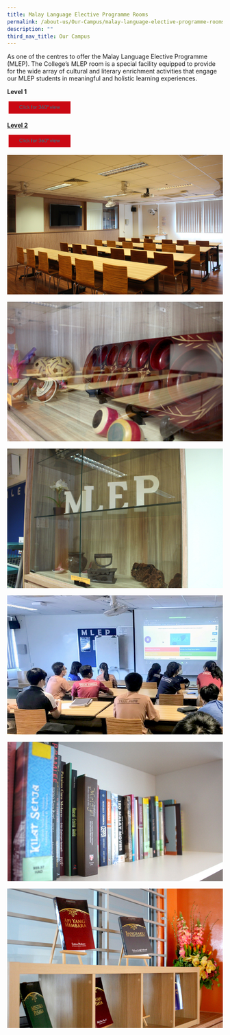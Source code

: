 ```yaml
---
title: Malay Language Elective Programme Rooms
permalink: /about-us/Our-Campus/malay-language-elective-programme-rooms
description: ""
third_nav_title: Our Campus
---
```

As one of the centres to offer the Malay Language Elective Programme (MLEP). The College’s MLEP room is a special facility equipped to provide for the wide array of cultural and literary enrichment activities that engage our MLEP students in meaningful and holistic learning experiences.

<b>Level 1</b>

<a href="https://teliportme.com/view/1835941?utm_medium=android&utm_source=share-panorama">
<img src="/images/click%20here.png"  
     style="width:30%">
	
<b>Level 2</b>
	
<a href="https://teliportme.com/view/1835942?utm_medium=android&utm_source=tshare-panorama">
<img src="/images/click%20here.png"  
     style="width:30%">
	
![](/images/elective1.jpeg)
	
![](/images/elective2.jpeg)
	
![](/images/elective3.jpeg)
	
![](/images/elective4.jpeg)
	
![](/images/elective5.jpeg)
	
![](/images/elective6.jpeg)
	


